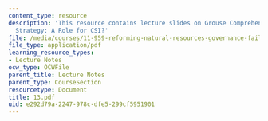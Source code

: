 ```yaml
---
content_type: resource
description: 'This resource contains lecture slides on Grouse Comprehensive Conservation
  Strategy: A Role for CSI?'
file: /media/courses/11-959-reforming-natural-resources-governance-failings-of-scientific-rationalism-and-alternatives-for-building-common-ground-january-iap-2007/e292d79a2247978cdfe5299cf5951901_13.pdf
file_type: application/pdf
learning_resource_types:
- Lecture Notes
ocw_type: OCWFile
parent_title: Lecture Notes
parent_type: CourseSection
resourcetype: Document
title: 13.pdf
uid: e292d79a-2247-978c-dfe5-299cf5951901
---
```

